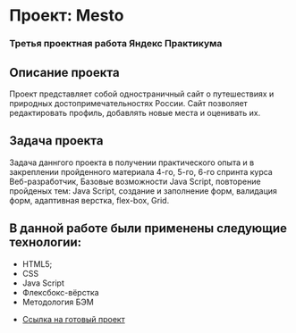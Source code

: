 # Проект: Mesto

### Третья проектная работа Яндекс Практикума

## Описание проекта
Проект представляет собой одностраничный сайт о путешествиях и природных достопримечательностях России.
Сайт позволяет редактировать профиль, добавлять новые места и оценивать их.

## Задача проекта
Задача даннгого проекта в получении практического опыта и в закреплении пройденного материала 4-го, 5-го, 6-го спринта 
курса Веб-разработчик, Базовые возможности Java Script, повторение пройденых тем: Java Script, создание и заполнение форм, валидация форм, адаптивная верстка, flex-box, Grid. 


## В данной работе были применены следующие технологии:
- HTML5;
- CSS
- Java Script
- Флексбокс-вёрстка
- Методология БЭМ


* [Ссылка на готовый проект](https://egor-masyukov.github.io/mesto/)
